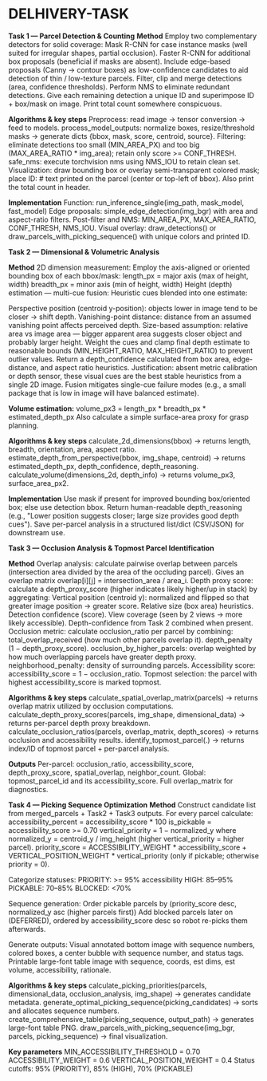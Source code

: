 # DELHIVERY-TASK
**Task 1 — Parcel Detection & Counting**
**Method** 
Employ two complementary detectors for solid coverage:
Mask R-CNN for case instance masks (well suited for irregular shapes, partial occlusion).
Faster R-CNN for additional box proposals (beneficial if masks are absent).
Include edge-based proposals (Canny → contour boxes) as low-confidence candidates to aid detection of thin / low-texture parcels.
Filter, clip and merge detections (area, confidence thresholds).
Perform NMS to eliminate redundant detections.
Give each remaining detection a unique ID and superimpose ID + box/mask on image. Print total count somewhere conspicuous.

**Algorithms & key steps**
Preprocess: read image → tensor conversion → feed to models.
process_model_outputs: normalize boxes, resize/threshold masks → generate dicts {bbox, mask, score, centroid, source}.
Filtering: eliminate detections too small (MIN_AREA_PX) and too big (MAX_AREA_RATIO * img_area); retain only score >= CONF_THRESH.
safe_nms: execute torchvision nms using NMS_IOU to retain clean set.
Visualization: draw bounding box or overlay semi-transparent colored mask; place ID: # text printed on the parcel (center or top-left of bbox). Also print the total count in header.

**Implementation**
Function: run_inference_single(img_path, mask_model, fast_model)
Edge proposals: simple_edge_detection(img_bgr) with area and aspect-ratio filters.
Post-filter and NMS: MIN_AREA_PX, MAX_AREA_RATIO, CONF_THRESH, NMS_IOU.
Visual overlay: draw_detections() or draw_parcels_with_picking_sequence() with unique colors and printed ID.

**Task 2 — Dimensional & Volumetric Analysis**

**Method**
2D dimension measurement: Employ the axis-aligned or oriented bounding box of each bbox/mask:
length_px = major axis (max of height, width)
breadth_px = minor axis (min of height, width)
Height (depth) estimation — multi-cue fusion:
Heuristic cues blended into one estimate:

Perspective position (centroid y-position): objects lower in image tend to be closer → shift depth.
Vanishing-point distance: distance from an assumed vanishing point affects perceived depth.
Size-based assumption: relative area vs image area — bigger apparent area suggests closer object and probably larger height.
Weight the cues and clamp final depth estimate to reasonable bounds (MIN_HEIGHT_RATIO, MAX_HEIGHT_RATIO) to prevent outlier values.
Return a depth_confidence calculated from box area, edge-distance, and aspect ratio heuristics.
Justification: absent metric calibration or depth sensor, these visual cues are the best stable heuristics from a single 2D image. Fusion mitigates single-cue failure modes (e.g., a small package that is low in image will have balanced estimate).

**Volume estimation:**
volume_px3 = length_px * breadth_px * estimated_depth_px
Also calculate a simple surface-area proxy for grasp planning.

**Algorithms & key steps**
calculate_2d_dimensions(bbox) → returns length, breadth, orientation, area, aspect ratio.
estimate_depth_from_perspective(bbox, img_shape, centroid) → returns estimated_depth_px, depth_confidence, depth_reasoning.
calculate_volume(dimensions_2d, depth_info) → returns volume_px3, surface_area_px2.

**Implementation**
Use mask if present for improved bounding box/oriented box; else use detection bbox.
Return human-readable depth_reasoning (e.g., "Lower position suggests closer; large size provides good depth cues").
Save per-parcel analysis in a structured list/dict (CSV/JSON) for downstream use.


**Task 3 — Occlusion Analysis & Topmost Parcel Identification**

**Method**
Overlap analysis: calculate pairwise overlap between parcels (intersection area divided by the area of the occluding parcel). Gives an overlap matrix overlap[i][j] = intersection_area / area_i.
Depth proxy score: calculate a depth_proxy_score (higher indicates likely higher/up in stack) by aggregating:
Vertical position (centroid y): normalized and flipped so that greater image position → greater score.
Relative size (box area) heuristics.
Detection confidence (score).
View coverage (seen by 2 views → more likely accessible).
Depth-confidence from Task 2 combined when present.
Occlusion metric: calculate occlusion_ratio per parcel by combining:
total_overlap_received (how much other parcels overlap it).
depth_penalty (1 − depth_proxy_score).
occlusion_by_higher_parcels: overlap weighted by how much overlapping parcels have greater depth proxy.
neighborhood_penalty: density of surrounding parcels.
Accessibility score: accessibility_score = 1 − occlusion_ratio.
Topmost selection: the parcel with highest accessibility_score is marked topmost.

**Algorithms & key steps**
calculate_spatial_overlap_matrix(parcels) → returns overlap matrix utilized by occlusion computations.
calculate_depth_proxy_scores(parcels, img_shape, dimensional_data) → returns per-parcel depth proxy breakdown.
calculate_occlusion_ratios(parcels, overlap_matrix, depth_scores) → returns occlusion and accessibility results.
identify_topmost_parcel(.) → returns index/ID of topmost parcel + per-parcel analysis.

**Outputs**
Per-parcel: occlusion_ratio, accessibility_score, depth_proxy_score, spatial_overlap, neighbor_count.
Global: topmost_parcel_id and its accessibility_score.
Full overlap_matrix for diagnostics.

**Task 4 — Picking Sequence Optimization**
**Method**
Construct candidate list from merged_parcels + Task2 + Task3 outputs.
For every parcel calculate:
accessibility_percent = accessibility_score * 100
is_pickable = accessibility_score >= 0.70
vertical_priority = 1 − normalized_y where normalized_y = centroid_y / img_height (higher vertical_priority = higher parcel).
priority_score = ACCESSIBILITY_WEIGHT * accessibility_score + VERTICAL_POSITION_WEIGHT * vertical_priority (only if pickable; otherwise priority = 0).

Categorize statuses:
PRIORITY: >= 95% accessibility
HIGH: 85–95%
PICKABLE: 70–85%
BLOCKED: <70%

Sequence generation:
Order pickable parcels by (priority_score desc, normalized_y asc (higher parcels first))
Add blocked parcels later on (DEFERRED), ordered by accessibility_score desc so robot re-picks them afterwards.

Generate outputs:
Visual annotated bottom image with sequence numbers, colored boxes, a center bubble with sequence number, and status tags.
Printable large-font table image with sequence, coords, est dims, est volume, accessibility, rationale.

**Algorithms & key steps**
calculate_picking_priorities(parcels, dimensional_data, occlusion_analysis, img_shape) → generates candidate metadata.
generate_optimal_picking_sequence(picking_candidates) → sorts and allocates sequence numbers.
create_comprehensive_table(picking_sequence, output_path) → generates large-font table PNG.
draw_parcels_with_picking_sequence(img_bgr, parcels, picking_sequence) → final visualization.

**Key parameters**
MIN_ACCESSIBILITY_THRESHOLD = 0.70
ACCESSIBILITY_WEIGHT = 0.6
VERTICAL_POSITION_WEIGHT = 0.4
Status cutoffs: 95% (PRIORITY), 85% (HIGH), 70% (PICKABLE)
